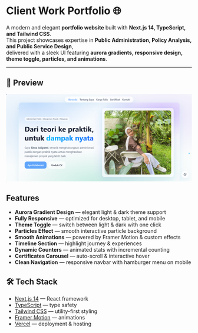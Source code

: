# Client Work Portfolio 🌐

A modern and elegant **portfolio website** built with **Next.js 14, TypeScript, and Tailwind CSS**.  
This project showcases expertise in **Public Administration, Policy Analysis, and Public Service Design**,  
delivered with a sleek UI featuring **aurora gradients, responsive design, theme toggle, particles, and animations**.

---

## 📸 Preview
![Portfolio Preview](public/preview.png)


## Features
- **Aurora Gradient Design** — elegant light & dark theme support
- **Fully Responsive** — optimized for desktop, tablet, and mobile
- **Theme Toggle** — switch between light & dark with one click
- **Particles Effect** — smooth interactive particle background
- **Smooth Animations** — powered by Framer Motion & custom effects
- **Timeline Section** — highlight journey & experiences
- **Dynamic Counters** — animated stats with incremental counting
- **Certificates Carousel** — auto-scroll & interactive hover
- **Clean Navigation** — responsive navbar with hamburger menu on mobile


## 🛠 Tech Stack
- [Next.js 14](https://nextjs.org/) — React framework
- [TypeScript](https://www.typescriptlang.org/) — type safety
- [Tailwind CSS](https://tailwindcss.com/) — utility-first styling
- [Framer Motion](https://www.framer.com/motion/) — animations
- [Vercel](https://vercel.com/) — deployment & hosting


